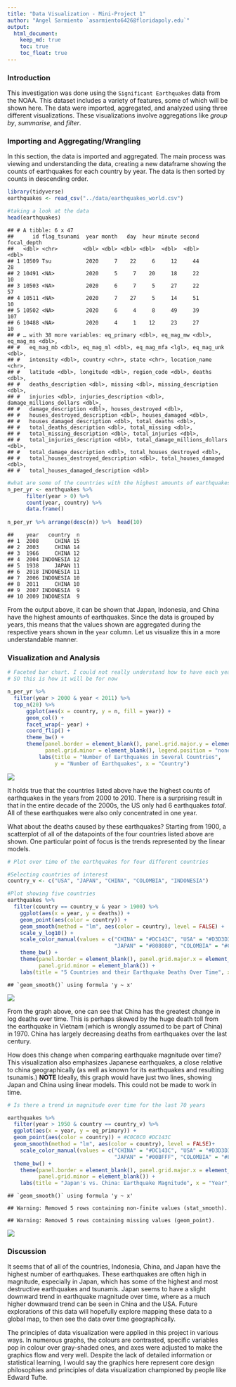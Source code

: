 ```yaml
---
title: "Data Visualization - Mini-Project 1"
author: "Angel Sarmiento `asarmiento6426@floridapoly.edu`"
output:
  html_document:
    keep_md: true
    toc: true
    toc_float: true
---
```


### Introduction

This investigation was done using the `Significant Earthquakes` data from the NOAA. This dataset includes a variety of features, some of which will be shown here. The data were imported, aggregated, and analyzed using three different visualizations. These visualizations involve aggregations like *group by*, *summarise*, and *filter*.


### Importing and Aggregating/Wrangling

In this section, the data is imported and aggregated. The main process was viewing and understanding the data, creating a new dataframe showing the counts of earthquakes for each country by year. The data is then sorted by counts in descending order. 


```r
library(tidyverse)
earthquakes <- read_csv("../data/earthquakes_world.csv")
```



```r
#taking a look at the data
head(earthquakes)
```

```
## # A tibble: 6 x 47
##      id flag_tsunami  year month   day  hour minute second focal_depth
##   <dbl> <chr>        <dbl> <dbl> <dbl> <dbl>  <dbl>  <dbl>       <dbl>
## 1 10509 Tsu           2020     7    22     6     12     44          28
## 2 10491 <NA>          2020     5     7    20     18     22          10
## 3 10503 <NA>          2020     6     7     5     27     22          57
## 4 10511 <NA>          2020     7    27     5     14     51          10
## 5 10502 <NA>          2020     6     4     8     49     39         107
## 6 10488 <NA>          2020     4     1    12     23     27          10
## # … with 38 more variables: eq_primary <dbl>, eq_mag_mw <dbl>, eq_mag_ms <dbl>,
## #   eq_mag_mb <dbl>, eq_mag_ml <dbl>, eq_mag_mfa <lgl>, eq_mag_unk <dbl>,
## #   intensity <dbl>, country <chr>, state <chr>, location_name <chr>,
## #   latitude <dbl>, longitude <dbl>, region_code <dbl>, deaths <dbl>,
## #   deaths_description <dbl>, missing <dbl>, missing_description <dbl>,
## #   injuries <dbl>, injuries_description <dbl>, damage_millions_dollars <dbl>,
## #   damage_description <dbl>, houses_destroyed <dbl>,
## #   houses_destroyed_description <dbl>, houses_damaged <dbl>,
## #   houses_damaged_description <dbl>, total_deaths <dbl>,
## #   total_deaths_description <dbl>, total_missing <dbl>,
## #   total_missing_description <dbl>, total_injuries <dbl>,
## #   total_injuries_description <dbl>, total_damage_millions_dollars <dbl>,
## #   total_damage_description <dbl>, total_houses_destroyed <dbl>,
## #   total_houses_destroyed_description <dbl>, total_houses_damaged <dbl>,
## #   total_houses_damaged_description <dbl>
```


```r
#what are some of the countries with the highest amounts of earthquakes per year 
n_per_yr <- earthquakes %>% 
      filter(year > 0) %>%
      count(year, country) %>% 
      data.frame()
     
n_per_yr %>% arrange(desc(n)) %>%  head(10)
```

```
##    year   country  n
## 1  2008     CHINA 15
## 2  2003     CHINA 14
## 3  1966     CHINA 12
## 4  2004 INDONESIA 12
## 5  1938     JAPAN 11
## 6  2018 INDONESIA 11
## 7  2006 INDONESIA 10
## 8  2011     CHINA 10
## 9  2007 INDONESIA  9
## 10 2009 INDONESIA  9
```

From the output above, it can be shown that Japan, Indonesia, and China have the highest amounts of earthquakes. Since the data is grouped by years, this means that the values shown are aggregated during the respective years shown in the `year` column. Let us visualize this in a more understandable manner. 

### Visualization and Analysis


```r
# Faceted bar chart. I could not really understand how to have each year have the most in that year. 
# SO this is how it will be for now

n_per_yr %>% 
  filter(year > 2000 & year < 2011) %>%
  top_n(20) %>% 
      ggplot(aes(x = country, y = n, fill = year)) +
      geom_col() +
      facet_wrap(~ year) +
      coord_flip() +
      theme_bw() +
      theme(panel.border = element_blank(), panel.grid.major.y = element_blank(), 
            panel.grid.minor = element_blank(), legend.position = "none") +
          labs(title = "Number of Earthquakes in Several Countries", 
               y = "Number of Earthquakes", x = "Country")
```

![](AS_analysis_data_viz_files/figure-html/unnamed-chunk-4-1.png)<!-- -->

It holds true that the countries listed above have the highest counts of earthquakes in the years from 2000 to 2010. There is a surprising result in that in the entire decade of the 2000s, the US only had 6 earthquakes *total*. All of these earthquakes were also only concentrated in one year. 


What about the deaths caused by these earthquakes? Starting from 1900, a scatterplot of all of the datapoints of the four countries listed above are shown. One particular point of focus is the trends represented by the linear models. 



```r
# Plot over time of the earthquakes for four different countries

#Selecting countries of interest
country_v <- c("USA", "JAPAN", "CHINA", "COLOMBIA", "INDONESIA")

#Plot showing five countries
earthquakes %>% 
  filter(country == country_v & year > 1900) %>% 
    ggplot(aes(x = year, y = deaths)) +
    geom_point(aes(color = country)) +
    geom_smooth(method = "lm", aes(color = country), level = FALSE) +
    scale_y_log10() +
    scale_color_manual(values = c("CHINA" = "#DC143C", "USA" = "#D3D3D3", 
                                  "JAPAN" = "#808080", "COLOMBIA" = "#C0C0C0", "INDONESIA" = "#A9A9A9")) +
    theme_bw() +
    theme(panel.border = element_blank(), panel.grid.major.x = element_blank(), 
          panel.grid.minor = element_blank()) +
    labs(title = "5 Countries and their Earthquake Deaths Over Time", x = "Year", y = "Log Deaths")
```

```
## `geom_smooth()` using formula 'y ~ x'
```

![](AS_analysis_data_viz_files/figure-html/unnamed-chunk-5-1.png)<!-- -->

From the graph above, one can see that China has the greatest change in log deaths over time. This is perhaps skewed by the huge death toll from the earthquake in Vietnam (which is wrongly assumed to be part of China) in 1970. China has largely decreasing deaths from earthquakes over the last century. 

How does this change when comparing earthquake magnitude over time? This visualization also emphasizes Japanese earthquakes, a close relative to china geographically (as well as known for its earthquakes and resulting tsunamis.) **NOTE** Ideally, this graph would have just two lines, showing Japan and China using linear models. This could not be made to work in time. 


```r
# Is there a trend in magnitude over time for the last 70 years

earthquakes %>% 
  filter(year > 1950 & country == country_v) %>% 
  ggplot(aes(x = year, y = eq_primary)) +
  geom_point(aes(color = country)) + #C0C0C0 #DC143C
  geom_smooth(method = "lm", aes(color = country), level = FALSE)+
    scale_color_manual(values = c("CHINA" = "#DC143C", "USA" = "#D3D3D3", 
                                  "JAPAN" = "#00BFFF", "COLOMBIA" = "#808080", "INDONESIA" = "#A9A9A9")) +
  theme_bw() +
    theme(panel.border = element_blank(), panel.grid.major.x = element_blank(), 
          panel.grid.minor = element_blank()) +
    labs(title = "Japan's vs. China: Earthquake Magnitude", x = "Year", y = "Earthquake Magnitude")
```

```
## `geom_smooth()` using formula 'y ~ x'
```

```
## Warning: Removed 5 rows containing non-finite values (stat_smooth).
```

```
## Warning: Removed 5 rows containing missing values (geom_point).
```

![](AS_analysis_data_viz_files/figure-html/unnamed-chunk-6-1.png)<!-- -->

### Discussion

It seems that of all of the countries, Indonesia, China, and Japan have the highest number of earthquakes. These earthquakes are often high in magnitude, especially in Japan, which has some of the highest and most destructive earthquakes and tsunamis. Japan seems to have a slight downward trend in earthquake magnitude over time, where as a much higher downward trend can be seen in China and the USA. Future explorations of this data will hopefully explore mapping these data to a global map, to then see the data over time geographically. 

The principles of data visualization were applied in this project in various ways. In numerous graphs, the colours are contrasted, specific variables pop in colour over gray-shaded ones, and axes were adjusted to make the graphics flow and very well. Despite the lack of detailed information or statistical learning, I would say the graphics here represent core design philosophies and principles of data visualization championed by people like Edward Tufte. 

